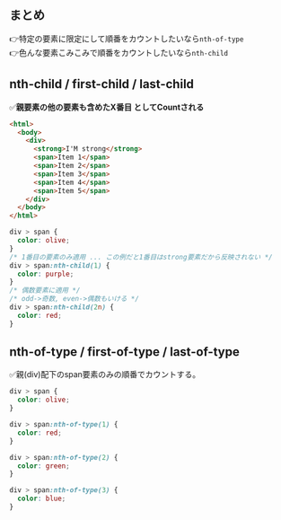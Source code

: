 ## まとめ
👉特定の要素に限定にして順番をカウントしたいなら`nth-of-type`<br/>
👉色んな要素こみこみで順番をカウントしたいなら`nth-child`

## nth-child / first-child / last-child
✅**親要素の他の要素も含めたX番目 としてCountされる**
```html
<html>
  <body>
    <div>
      <strong>I'M strong</strong>
      <span>Item 1</span>
      <span>Item 2</span>
      <span>Item 3</span>
      <span>Item 4</span>
      <span>Item 5</span>
    </div>
  </body>
</html>
```
```css
div > span {
  color: olive;
}
/* 1番目の要素のみ適用 ... この例だと1番目はstrong要素だから反映されない */
div > span:nth-child(1) {
  color: purple;
}
/* 偶数要素に適用 */
/* odd->奇数, even->偶数もいける */
div > span:nth-child(2n) {
  color: red;
}
```

## nth-of-type / first-of-type / last-of-type
✅親(div)配下のspan要素のみの順番でカウントする。
```css
div > span {
  color: olive;
}

div > span:nth-of-type(1) {
  color: red;
}

div > span:nth-of-type(2) {
  color: green;
}

div > span:nth-of-type(3) {
  color: blue;
}
```
